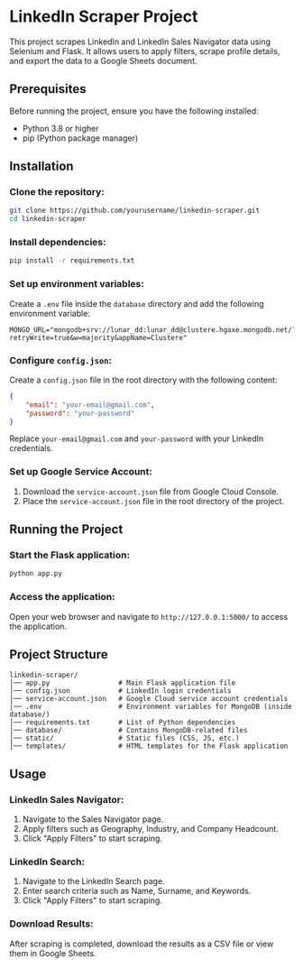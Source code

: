 # LinkedIn Scraper Project

This project scrapes LinkedIn and LinkedIn Sales Navigator data using Selenium and Flask. It allows users to apply filters, scrape profile details, and export the data to a Google Sheets document.

## Prerequisites
Before running the project, ensure you have the following installed:

- Python 3.8 or higher
- pip (Python package manager)

## Installation

### Clone the repository:
```bash
git clone https://github.com/yourusername/linkedin-scraper.git
cd linkedin-scraper
```

### Install dependencies:
```bash
pip install -r requirements.txt
```

### Set up environment variables:
Create a `.env` file inside the `database` directory and add the following environment variable:
```plaintext
MONGO_URL="mongodb+srv://lunar_dd:lunar_dd@clustere.hgaxe.mongodb.net/?retryWrite=true&w=majority&appName=Clustere"
```

### Configure `config.json`:
Create a `config.json` file in the root directory with the following content:
```json
{
    "email": "your-email@gmail.com",
    "password": "your-password"
}
```
Replace `your-email@gmail.com` and `your-password` with your LinkedIn credentials.

### Set up Google Service Account:
1. Download the `service-account.json` file from Google Cloud Console.
2. Place the `service-account.json` file in the root directory of the project.

## Running the Project

### Start the Flask application:
```bash
python app.py
```

### Access the application:
Open your web browser and navigate to `http://127.0.0.1:5000/` to access the application.

## Project Structure
```
linkedin-scraper/
│── app.py                 # Main Flask application file
│── config.json            # LinkedIn login credentials
│── service-account.json   # Google Cloud service account credentials
│── .env                   # Environment variables for MongoDB (inside database/)
│── requirements.txt       # List of Python dependencies
│── database/              # Contains MongoDB-related files
│── static/                # Static files (CSS, JS, etc.)
│── templates/             # HTML templates for the Flask application
```

## Usage

### LinkedIn Sales Navigator:
1. Navigate to the Sales Navigator page.
2. Apply filters such as Geography, Industry, and Company Headcount.
3. Click "Apply Filters" to start scraping.

### LinkedIn Search:
1. Navigate to the LinkedIn Search page.
2. Enter search criteria such as Name, Surname, and Keywords.
3. Click "Apply Filters" to start scraping.

### Download Results:
After scraping is completed, download the results as a CSV file or view them in Google Sheets.
